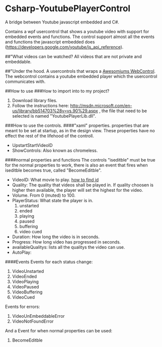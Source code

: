 Csharp-YoutubePlayerControl
===========================

A bridge between Youtube javascript embedded and C#. 

Contains a wpf usercontrol that shows a youtube video with support for embedded events and functions. The control support almost all the events and functions the javascript embedded does (https://developers.google.com/youtube/js_api_reference).

##"What videos can be watched?
All videos that are not private and embeddable. 

##"Under the hood.
A usercontrols that wraps a [Awesomiums WebControl](http://www.awesomium.com). The webcontrol contains a youtube embedded player which the usercontrol communicates with. 

##How to use
###How to import into to my project?
1. Download library files.
2. Follow the instructions here: http://msdn.microsoft.com/en-us/library/bb514703%28v=vs.90%29.aspx , the file that need to be selected is named "YoutubePlayerLib.dll".


###How to use the controls.
####"xaml" properties.
properties that are meant to be set at startup, as in the design view. These properties have no effect the rest of the lifehood of the controll.
- UpstartStartVideoID
- ShowControls: Also known as chromeless. 

####normal properties and functions
The controls "iseditble" must be true for the normal properties to work, there is also an event that fires when iseditble becomes true, called "BecomeEditble".
- VideoID: What movie to play. [how to find id](https://www.youtube.com/watch?v=EKyirtVHsK0) 
- Quality: The quality that videos shall be played in.  If quality choosen is higher then available, the player will set the highest for the video.
- Volume. From 0 (muted) to 100. 
- PlayerStatus: What state the player is in. 
  1. unstarted
  2. ended
  3. playing
  4. paused
  5. buffering
  6. video cued
- Duration: How long the video is in seconds.
- Progress: How long video has progressed in seconds.
- availableQualitys: lists all the qualitys the video can use.
- AutoPlay: 

####Events
Events for each status change:
  1. VideoUnstarted
  2. VideoEnded
  3. VideoPlaying
  4. VideoPaused
  5. VideoBuffering
  6. VideoCued
  
Events for errors:
  1. VideoUnEmbeddableError
  2. VideoNotFoundError

And a Event for when normal properties can be used:
  1. BecomeEditble
